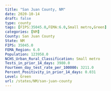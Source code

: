 ```yaml
---
title: "San Juan County, NM"
date: 2020-10-14
draft: false
type: county
tags: [FIPS:35045.0,FEMA:6.0,Small metro,Green]
categories: [NM]
County: San Juan County
State: NM
FIPS: 35045.0
FEMA_Region: 6.0
Population: 123958.0
NCHS_Urban_Rural_Classification: Small metro
Tests_in_prior_14_days: 3980.0
Fourteen_day_test_rate_per_100000: 3211.0
Percent_Positivity_in_prior_14_days: 0.031
Level: Green
url: /states/NM/san-juan-county
---
```



